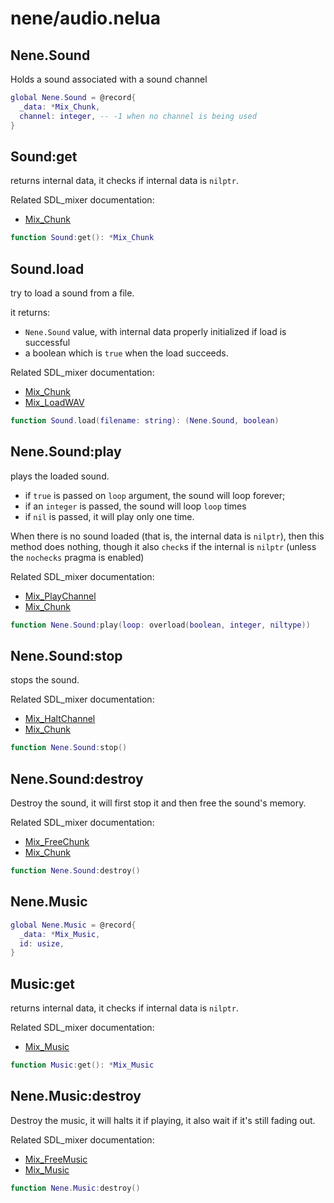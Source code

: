 # nene/audio.nelua
## Nene.Sound
Holds a sound associated with a sound channel
```lua
global Nene.Sound = @record{
  _data: *Mix_Chunk,
  channel: integer, -- -1 when no channel is being used
}
```

## Sound:get
returns internal data, it checks if internal data is `nilptr`. 
 
Related SDL_mixer documentation: 
* [Mix_Chunk](https://www.libsdl.org/projects/SDL_mixer/docs/SDL_mixer_85.html#SEC85)
```lua
function Sound:get(): *Mix_Chunk
```

## Sound.load
try to load a sound from a file. 
 
it returns: 
* `Nene.Sound` value, with internal data properly initialized if load is successful 
* a boolean which is `true` when the load succeeds. 
 
Related SDL_mixer documentation: 
* [Mix_Chunk](https://www.libsdl.org/projects/SDL_mixer/docs/SDL_mixer_85.html#SEC85) 
* [Mix_LoadWAV](https://www.libsdl.org/projects/SDL_mixer/docs/SDL_mixer_19.html)
```lua
function Sound.load(filename: string): (Nene.Sound, boolean)
```

## Nene.Sound:play
plays the loaded sound. 
* if `true` is passed on `loop` argument, the sound will loop forever; 
* if an `integer` is passed, the sound will loop `loop` times 
* if `nil` is passed, it will play only one time. 
 
When there is no sound loaded (that is, the internal data is `nilptr`), then this method 
does nothing, though it also `check`s if the internal is `nilptr` (unless the `nochecks` pragma is enabled) 
 
Related SDL_mixer documentation: 
* [Mix_PlayChannel](https://www.libsdl.org/projects/SDL_mixer/docs/SDL_mixer_28.html#SEC28) 
* [Mix_Chunk](https://www.libsdl.org/projects/SDL_mixer/docs/SDL_mixer_85.html#SEC85)
```lua
function Nene.Sound:play(loop: overload(boolean, integer, niltype))
```

## Nene.Sound:stop
stops the sound. 
 
Related SDL_mixer documentation: 
* [Mix_HaltChannel](https://www.libsdl.org/projects/SDL_mixer/docs/SDL_mixer_34.html#SEC34) 
* [Mix_Chunk](https://www.libsdl.org/projects/SDL_mixer/docs/SDL_mixer_85.html#SEC85)
```lua
function Nene.Sound:stop()
```

## Nene.Sound:destroy
Destroy the sound, it will first stop it and then free the sound's memory. 
 
Related SDL_mixer documentation: 
* [Mix_FreeChunk](https://www.libsdl.org/projects/SDL_mixer/docs/SDL_mixer_24.html#SEC24) 
* [Mix_Chunk](https://www.libsdl.org/projects/SDL_mixer/docs/SDL_mixer_85.html#SEC85)
```lua
function Nene.Sound:destroy()
```

## Nene.Music

```lua
global Nene.Music = @record{
  _data: *Mix_Music,
  id: usize,
}
```

## Music:get
returns internal data, it checks if internal data is `nilptr`. 
 
Related SDL_mixer documentation: 
* [Mix_Music](https://www.libsdl.org/projects/SDL_mixer/docs/SDL_mixer_86.html#SEC86)
```lua
function Music:get(): *Mix_Music
```

## Nene.Music:destroy
Destroy the music, it will halts it if playing, it also wait if it's still fading out. 
 
Related SDL_mixer documentation: 
* [Mix_FreeMusic](https://www.libsdl.org/projects/SDL_mixer/docs/SDL_mixer_56.html#SEC56) 
* [Mix_Music](https://www.libsdl.org/projects/SDL_mixer/docs/SDL_mixer_86.html#SEC86)
```lua
function Nene.Music:destroy()
```
